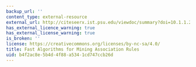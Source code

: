 ```yaml
---
backup_url: ''
content_type: external-resource
external_url: http://citeseerx.ist.psu.edu/viewdoc/summary?doi=10.1.1.219.6784
has_external_licence_warning: true
has_external_license_warning: true
is_broken: ''
license: https://creativecommons.org/licenses/by-nc-sa/4.0/
title: Fast Algorithms for Mining Association Rules
uid: b4f2ac8e-5b4d-4f88-a534-1cd747ccb26d
---
```

